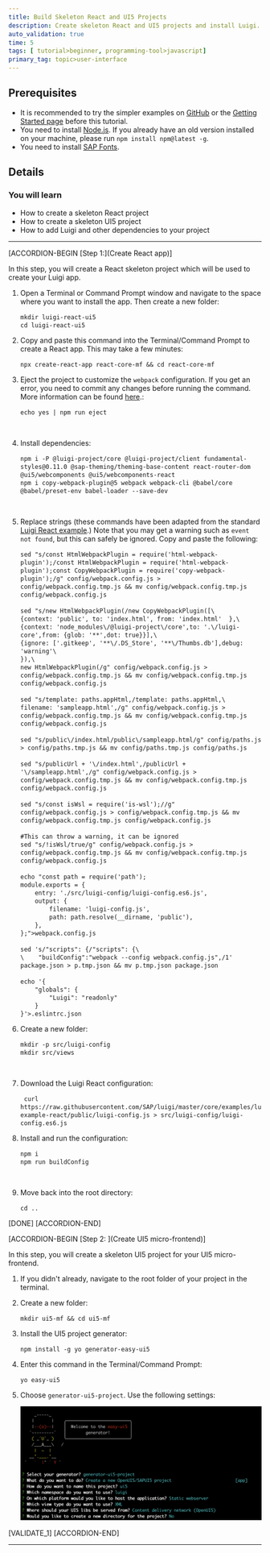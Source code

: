 ```yaml
---
title: Build Skeleton React and UI5 Projects
description: Create skeleton React and UI5 projects and install Luigi.
auto_validation: true
time: 5
tags: [ tutorial>beginner, programming-tool>javascript]
primary_tag: topic>user-interface
---
```


## Prerequisites
 - It is recommended to try the simpler examples on [GitHub](https://github.com/SAP/luigi/tree/master/core/examples) or the [Getting Started page](https://docs.luigi-project.io/docs/getting-started/?section=examples) before this tutorial.
 - You need to install [Node.js](https://nodejs.org/en/download/current/). If you already have an old version installed on your machine, please run `npm install npm@latest -g`.
 - You need to install [SAP Fonts](https://experience.sap.com/fiori-design-web/downloads/#sap-icon-font).

## Details
### You will learn
  - How to create a skeleton React project
  - How to create a skeleton UI5 project
  - How to add Luigi and other dependencies to your project

---

[ACCORDION-BEGIN [Step 1:](Create React app)]

In this step, you will create a React skeleton project which will be used to create your Luigi app.

1. Open a Terminal or Command Prompt window and navigate to the space where you want to install the app. Then create a new folder:

    ```Shell
    mkdir luigi-react-ui5
    cd luigi-react-ui5
    ```

2. Copy and paste this command into the Terminal/Command Prompt to create a React app. This may take a few minutes:

    ```Shell
    npx create-react-app react-core-mf && cd react-core-mf
    ```

3.  Eject the project to customize the `webpack` configuration. If you get an error, you need to commit any changes before running the command. More information can be found [here](https://stackoverflow.com/questions/45671057/how-to-run-eject-in-my-react-app).:

    ```Shell
    echo yes | npm run eject
    ```
    ​
4. Install dependencies:

    ```Shell
    npm i -P @luigi-project/core @luigi-project/client fundamental-styles@0.11.0 @sap-theming/theming-base-content react-router-dom @ui5/webcomponents @ui5/webcomponents-react
    npm i copy-webpack-plugin@5 webpack webpack-cli @babel/core @babel/preset-env babel-loader --save-dev
    ```
    ​
5. Replace strings (these commands have been adapted from the standard [Luigi React example](https://github.com/SAP/luigi/blob/master/scripts/setup/react.sh).) Note that you may get a warning such as `event not found`, but this can safely be ignored. Copy and paste the following:

    ```Shell
    sed "s/const HtmlWebpackPlugin = require('html-webpack-plugin');/const HtmlWebpackPlugin = require('html-webpack-plugin');const CopyWebpackPlugin = require('copy-webpack-plugin');/g" config/webpack.config.js > config/webpack.config.tmp.js && mv config/webpack.config.tmp.js config/webpack.config.js
    ​
    sed "s/new HtmlWebpackPlugin(/new CopyWebpackPlugin([\
    {context: 'public', to: 'index.html', from: 'index.html'  },\
    {context: 'node_modules\/@luigi-project\/core',to: '.\/luigi-core',from: {glob: '**',dot: true}}],\
    {ignore: ['.gitkeep', '**\/.DS_Store', '**\/Thumbs.db'],debug: 'warning'\
    }),\
    new HtmlWebpackPlugin(/g" config/webpack.config.js > config/webpack.config.tmp.js && mv config/webpack.config.tmp.js config/webpack.config.js
    ​
    sed "s/template: paths.appHtml,/template: paths.appHtml,\
    filename: 'sampleapp.html',/g" config/webpack.config.js > config/webpack.config.tmp.js && mv config/webpack.config.tmp.js config/webpack.config.js
    ​
    sed "s/public\/index.html/public\/sampleapp.html/g" config/paths.js > config/paths.tmp.js && mv config/paths.tmp.js config/paths.js
    ​
    sed "s/publicUrl + '\/index.html',/publicUrl + '\/sampleapp.html',/g" config/webpack.config.js > config/webpack.config.tmp.js && mv config/webpack.config.tmp.js config/webpack.config.js
    ​
    sed "s/const isWsl = require('is-wsl');//g" config/webpack.config.js > config/webpack.config.tmp.js && mv config/webpack.config.tmp.js config/webpack.config.js
    ​
    #This can throw a warning, it can be ignored
    sed "s/!isWsl/true/g" config/webpack.config.js > config/webpack.config.tmp.js && mv config/webpack.config.tmp.js config/webpack.config.js
    ​
    echo "const path = require('path');​
    module.exports = {
        entry: './src/luigi-config/luigi-config.es6.js',
        output: {
            filename: 'luigi-config.js',
            path: path.resolve(__dirname, 'public'),
        },
    };">webpack.config.js
    ​
    sed 's/"scripts": {/"scripts": {\
    \    "buildConfig":"webpack --config webpack.config.js",/1' package.json > p.tmp.json && mv p.tmp.json package.json
    ​
    echo '{
        "globals": {
            "Luigi": "readonly"
        }
    }'>.eslintrc.json
    ```

6. Create a new folder:

    ```Shell
    mkdir -p src/luigi-config
    mkdir src/views
    ```
    ​
7. Download the Luigi React configuration:

    ```Shell
     curl https://raw.githubusercontent.com/SAP/luigi/master/core/examples/luigi-example-react/public/luigi-config.js > src/luigi-config/luigi-config.es6.js
    ```

8.  Ins​tall and run the configuration:

    ```Shell
    npm i
    npm run buildConfig
    ```
    ​
9.  Move back into the root directory:

    ```Shell
    cd ..
    ```

[DONE]
[ACCORDION-END]

[ACCORDION-BEGIN [Step 2: ](Create UI5 micro-frontend)]

In this step, you will create a skeleton UI5 project for your UI5 micro-frontend.

1. If you didn't already, navigate to the root folder of your project in the terminal.

2. Create a new folder:

    ```Shell
    mkdir ui5-mf && cd ui5-mf
    ```

3. Install the UI5 project generator:

    ```Shell
    npm install -g yo generator-easy-ui5
    ```

4. Enter this command in the Terminal/Command Prompt:

    ```Shell
    yo easy-ui5
    ```

5. Choose `generator-ui5-project`. Use the following settings:

    ![UI5 Terminal](ui5-yo.png)


[VALIDATE_1]
[ACCORDION-END]




---
